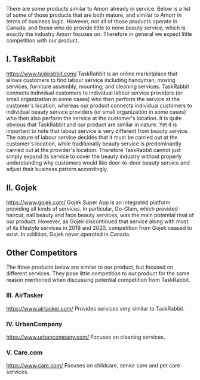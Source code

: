 There are some products similar to Amorr already in service. Below is a list of some of those products that are both mature, and similar to Amorr in terms of business logic. However, not all of those products operate in Canada, and those who do provide little to none beauty service, which is exactly the industry Amorr focuses on. Therefore in general we expect little competition with our product.

## I. TaskRabbit
https://www.taskrabbit.com/
TaskRabbit is an online marketplace that allows customers to find labour service including handyman, moving services, furniture assembly, mounting, and cleaning services. TaskRabbit connects individual customers to individual labour service providers (or small organization in some cases) who then perform the service at the customer's location, whereas our product connects individual customers to individual beauty service providers (or small organization in some cases) who then also perform the service at the customer's location. It is quite obvious that TaskRabbit and our product are similar in nature. Yet it is important to note that labour service is very different from beauty service. The nature of labour service decides that it must be carried out at the customer's location, while traditionally beauty service is predominantly carried out at the provider's location. Therefore TaskRabbit cannot just simply expand its service to cover the beauty industry without properly understanding why customers would like door-to-door beauty service and adjust their business pattern accordingly.

## II. Gojek
https://www.gojek.com/
Gojek Super App is an integrated platform providing all kinds of services. In particular, Go-Glam, which provided haircut, nail beauty and face beauty services, was the main potential rival of our product. However, as Gojek discontinued that service along with most of its lifestyle services in 2019 and 2020, competition from Gojek ceased to exist. In addition, Gojek never operated in Canada.

## Other Competitors
The three products below are similar to our product, but focused on different services. They pose little competition to our product for the same reason mentioned when discussing potential competition from TaskRabbit.

### III. AirTasker
https://www.airtasker.com/
Provides services very similar to TaskRabbit.

### IV. UrbanCompany
https://www.urbancompany.com/
Focuses on cleaning services.

### V. Care.com
https://www.care.com/
Focuses on childcare, senior care and pet care services.